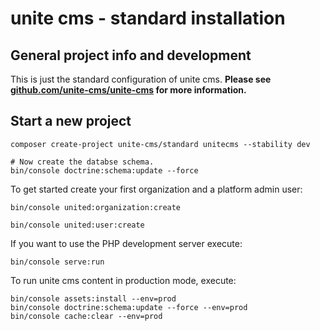 unite cms - standard installation
=========

## General project info and development

This is just the standard configuration of unite cms. **Please see [github.com/unite-cms/unite-cms](https://github.com/unite-cms/unite-cms) for more information.**

## Start a new project 

    composer create-project unite-cms/standard unitecms --stability dev

    # Now create the databse schema.
    bin/console doctrine:schema:update --force

To get started create your first organization and a platform admin user:

    bin/console united:organization:create
    
    bin/console united:user:create 
    
If you want to use the PHP development server execute: 

    bin/console serve:run

To run unite cms content in production mode, execute:

    bin/console assets:install --env=prod
    bin/console doctrine:schema:update --force --env=prod
    bin/console cache:clear --env=prod    